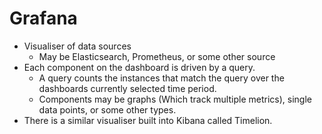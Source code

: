 # Grafana

* Visualiser of data sources
  * May be Elasticsearch, Prometheus, or some other source
* Each component on the dashboard is driven by a query.
  * A query counts the instances that match the query over the dashboards currently selected time period.
  * Components may be graphs (Which track multiple metrics), single data points, or some other types.
* There is a similar visualiser built into Kibana called Timelion.
